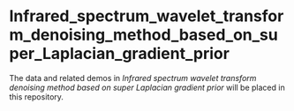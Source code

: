 # Infrared_spectrum_wavelet_transform_denoising_method_based_on_super_Laplacian_gradient_prior
The data and related demos in _Infrared spectrum wavelet transform denoising method based on super Laplacian gradient prior_ will be placed in this repository.
